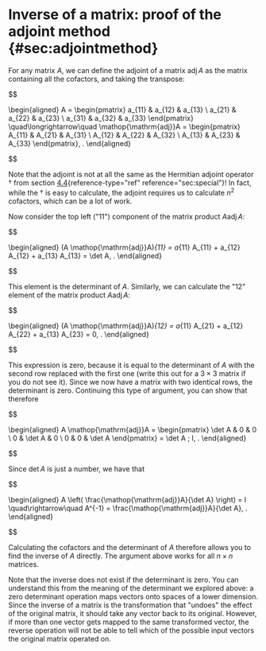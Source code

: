 

# Inverse of a matrix: proof of the adjoint method {#sec:adjointmethod}

For any matrix $A$, we can define the adjoint of a matrix
$\mathop{\mathrm{adj}}A$ as the matrix containing all the cofactors, and
taking the transpose: 

$$

\begin{aligned}
 A =
  \begin{pmatrix}
  a_{11} & a_{12} & a_{13} \\ a_{21} & a_{22} & a_{23} \\ a_{31} & a_{32} & a_{33}
 \end{pmatrix}
 \quad\longrightarrow\quad
 \mathop{\mathrm{adj}}A =
  \begin{pmatrix}
  A_{11} & A_{21} & A_{31} \\ A_{12} & A_{22} & A_{32} \\ A_{13} & A_{23} & A_{33}
 \end{pmatrix}\, .
\end{aligned}

$$

 Note that the adjoint is not at all the same as the
Hermitian adjoint operator $\dagger$ from section
[4.4](#sec:special){reference-type="ref" reference="sec:special"}! In
fact, while the $\dagger$ is easy to calculate, the adjoint requires us
to calculate $n^2$ cofactors, which can be a lot of work.

Now consider the top left ("11") component of the matrix product
$A \mathop{\mathrm{adj}}A$: 

$$

\begin{aligned}
 (A \mathop{\mathrm{adj}}A)_{11} = a_{11} A_{11} + a_{12} A_{12} + a_{13} A_{13} = \det A\, .
\end{aligned}

$$

 This element is the determinant of $A$. Similarly, we
can calculate the "12" element of the matrix product
$A \mathop{\mathrm{adj}}A$: 

$$

\begin{aligned}
 (A \mathop{\mathrm{adj}}A)_{12} = a_{11} A_{21} + a_{12} A_{22} + a_{13} A_{23} = 0\, .
\end{aligned}

$$

 This expression is zero, because it is equal to the
determinant of $A$ with the second row replaced with the first one
(write this out for a $3\times 3$ matrix if you do not see it). Since we
now have a matrix with two identical rows, the determinant is zero.
Continuing this type of argument, you can show that therefore


$$

\begin{aligned}
 A \mathop{\mathrm{adj}}A = 
 \begin{pmatrix}
  \det A & 0 & 0 \\ 0 & \det A & 0 \\ 0 & 0 & \det A
 \end{pmatrix}
 = \det A \; I\, .
\end{aligned}

$$

 Since $\det A$ is just a number, we have that


$$

\begin{aligned}
 A \left( \frac{\mathop{\mathrm{adj}}A}{\det A} \right) = I \quad\rightarrow\quad A^{-1} = \frac{\mathop{\mathrm{adj}}A}{\det A}\, .
\end{aligned}

$$

 Calculating the cofactors and the determinant of $A$
therefore allows you to find the inverse of $A$ directly. The argument
above works for all $n\times n$ matrices.

Note that the inverse does not exist if the determinant is zero. You can
understand this from the meaning of the determinant we explored above: a
zero determinant operation maps vectors onto spaces of a lower
dimension. Since the inverse of a matrix is the transformation that
"undoes" the effect of the original matrix, it should take any vector
back to its original. However, if more than one vector gets mapped to
the same transformed vector, the reverse operation will not be able to
tell which of the possible input vectors the original matrix operated
on.

